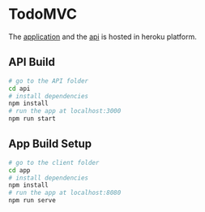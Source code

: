# TodoMVC

The [application]('https://serene-dawn-56650.herokuapp.com/') and the [api]('https://brightcitiesapp.herokuapp.com/') is hosted in heroku platform. 

## API Build
``` bash
# go to the API folder
cd api
# install dependencies
npm install
# run the app at localhost:3000
npm run start
```

## App Build Setup
``` bash
# go to the client folder
cd app
# install dependencies
npm install
# run the app at localhost:8080
npm run serve
```


```
